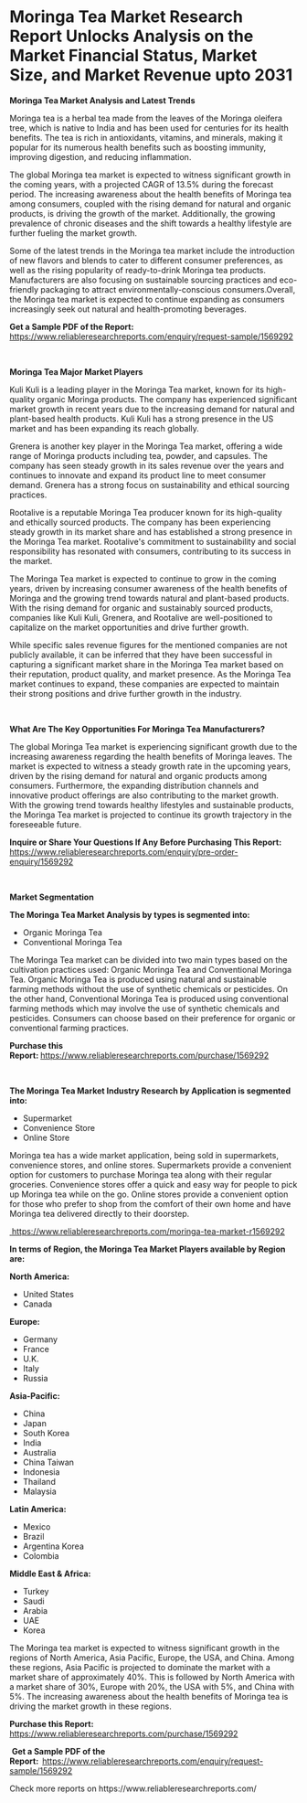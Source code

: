<p><h1>Moringa Tea Market Research Report Unlocks Analysis on the Market Financial Status, Market Size, and Market Revenue upto 2031</h1></p><p><strong>Moringa Tea Market Analysis and Latest Trends</strong></p>
<p><p>Moringa tea is a herbal tea made from the leaves of the Moringa oleifera tree, which is native to India and has been used for centuries for its health benefits. The tea is rich in antioxidants, vitamins, and minerals, making it popular for its numerous health benefits such as boosting immunity, improving digestion, and reducing inflammation.</p><p>The global Moringa tea market is expected to witness significant growth in the coming years, with a projected CAGR of 13.5% during the forecast period. The increasing awareness about the health benefits of Moringa tea among consumers, coupled with the rising demand for natural and organic products, is driving the growth of the market. Additionally, the growing prevalence of chronic diseases and the shift towards a healthy lifestyle are further fueling the market growth.</p><p>Some of the latest trends in the Moringa tea market include the introduction of new flavors and blends to cater to different consumer preferences, as well as the rising popularity of ready-to-drink Moringa tea products. Manufacturers are also focusing on sustainable sourcing practices and eco-friendly packaging to attract environmentally-conscious consumers.Overall, the Moringa tea market is expected to continue expanding as consumers increasingly seek out natural and health-promoting beverages.</p></p>
<p><strong>Get a Sample PDF of the Report:&nbsp;</strong> <a href="https://www.reliableresearchreports.com/enquiry/request-sample/1569292">https://www.reliableresearchreports.com/enquiry/request-sample/1569292</a></p>
<p>&nbsp;</p>
<p><strong>Moringa Tea Major Market Players</strong></p>
<p><p>Kuli Kuli is a leading player in the Moringa Tea market, known for its high-quality organic Moringa products. The company has experienced significant market growth in recent years due to the increasing demand for natural and plant-based health products. Kuli Kuli has a strong presence in the US market and has been expanding its reach globally.</p><p>Grenera is another key player in the Moringa Tea market, offering a wide range of Moringa products including tea, powder, and capsules. The company has seen steady growth in its sales revenue over the years and continues to innovate and expand its product line to meet consumer demand. Grenera has a strong focus on sustainability and ethical sourcing practices.</p><p>Rootalive is a reputable Moringa Tea producer known for its high-quality and ethically sourced products. The company has been experiencing steady growth in its market share and has established a strong presence in the Moringa Tea market. Rootalive's commitment to sustainability and social responsibility has resonated with consumers, contributing to its success in the market.</p><p>The Moringa Tea market is expected to continue to grow in the coming years, driven by increasing consumer awareness of the health benefits of Moringa and the growing trend towards natural and plant-based products. With the rising demand for organic and sustainably sourced products, companies like Kuli Kuli, Grenera, and Rootalive are well-positioned to capitalize on the market opportunities and drive further growth.</p><p>While specific sales revenue figures for the mentioned companies are not publicly available, it can be inferred that they have been successful in capturing a significant market share in the Moringa Tea market based on their reputation, product quality, and market presence. As the Moringa Tea market continues to expand, these companies are expected to maintain their strong positions and drive further growth in the industry.</p></p>
<p>&nbsp;</p>
<p><strong>What Are The Key Opportunities For Moringa Tea Manufacturers?</strong></p>
<p><p>The global Moringa Tea market is experiencing significant growth due to the increasing awareness regarding the health benefits of Moringa leaves. The market is expected to witness a steady growth rate in the upcoming years, driven by the rising demand for natural and organic products among consumers. Furthermore, the expanding distribution channels and innovative product offerings are also contributing to the market growth. With the growing trend towards healthy lifestyles and sustainable products, the Moringa Tea market is projected to continue its growth trajectory in the foreseeable future.</p></p>
<p><strong>Inquire or Share Your Questions If Any Before Purchasing This Report:</strong> <a href="https://www.reliableresearchreports.com/enquiry/pre-order-enquiry/1569292">https://www.reliableresearchreports.com/enquiry/pre-order-enquiry/1569292</a></p>
<p>&nbsp;</p>
<p><strong>Market Segmentation</strong></p>
<p><strong>The Moringa Tea Market Analysis by types is segmented into:</strong></p>
<p><ul><li>Organic Moringa Tea</li><li>Conventional Moringa Tea</li></ul></p>
<p><p>The Moringa Tea market can be divided into two main types based on the cultivation practices used: Organic Moringa Tea and Conventional Moringa Tea. Organic Moringa Tea is produced using natural and sustainable farming methods without the use of synthetic chemicals or pesticides. On the other hand, Conventional Moringa Tea is produced using conventional farming methods which may involve the use of synthetic chemicals and pesticides. Consumers can choose based on their preference for organic or conventional farming practices.</p></p>
<p><strong>Purchase this Report:&nbsp;</strong><a href="https://www.reliableresearchreports.com/purchase/1569292">https://www.reliableresearchreports.com/purchase/1569292</a></p>
<p>&nbsp;</p>
<p><strong>The Moringa Tea Market Industry Research by Application is segmented into:</strong></p>
<p><ul><li>Supermarket</li><li>Convenience Store</li><li>Online Store</li></ul></p>
<p><p>Moringa tea has a wide market application, being sold in supermarkets, convenience stores, and online stores. Supermarkets provide a convenient option for customers to purchase Moringa tea along with their regular groceries. Convenience stores offer a quick and easy way for people to pick up Moringa tea while on the go. Online stores provide a convenient option for those who prefer to shop from the comfort of their own home and have Moringa tea delivered directly to their doorstep.</p></p>
<p><a href="https://www.reliableresearchreports.com/moringa-tea-market-r1569292">&nbsp;https://www.reliableresearchreports.com/moringa-tea-market-r1569292</a></p>
<p><strong>In terms of Region, the Moringa Tea Market Players available by Region are:</strong></p>
<p>
    <p> <strong> North America: </strong>
        <ul>
            <li>United States</li>
            <li>Canada</li>
        </ul>
        </p> 
    <p> <strong> Europe: </strong>
        <ul>
            <li>Germany</li>
            <li>France</li>
            <li>U.K.</li>
            <li>Italy</li>
            <li>Russia</li>
        </ul>
        </p> 
    <p> <strong> Asia-Pacific: </strong>
        <ul>
            <li>China</li>
            <li>Japan</li>
            <li>South Korea</li>
            <li>India</li>
            <li>Australia</li>
            <li>China Taiwan</li>
            <li>Indonesia</li>
            <li>Thailand</li>
            <li>Malaysia</li>
        </ul>
        </p> 
    <p> <strong> Latin America: </strong>
        <ul>
            <li>Mexico</li>
            <li>Brazil</li>
            <li>Argentina Korea</li>
            <li>Colombia</li>
        </ul>
        </p> 
    <p> <strong> Middle East & Africa: </strong>
        <ul>
            <li>Turkey</li>
            <li>Saudi</li>
            <li>Arabia</li>
            <li>UAE</li>
            <li>Korea</li>
        </ul>
    </p>
    </p>
<p><p>The Moringa tea market is expected to witness significant growth in the regions of North America, Asia Pacific, Europe, the USA, and China. Among these regions, Asia Pacific is projected to dominate the market with a market share of approximately 40%. This is followed by North America with a market share of 30%, Europe with 20%, the USA with 5%, and China with 5%. The increasing awareness about the health benefits of Moringa tea is driving the market growth in these regions.</p></p>
<p><strong>Purchase this Report: </strong><a href="https://www.reliableresearchreports.com/purchase/1569292">https://www.reliableresearchreports.com/purchase/1569292</a></p>
<p>&nbsp;<strong>Get a Sample PDF of the Report:&nbsp;&nbsp;</strong><a href="https://www.reliableresearchreports.com/enquiry/request-sample/1569292">https://www.reliableresearchreports.com/enquiry/request-sample/1569292</a></p>
<p><strong></strong></p>
<p>Check more reports on https://www.reliableresearchreports.com/</p>